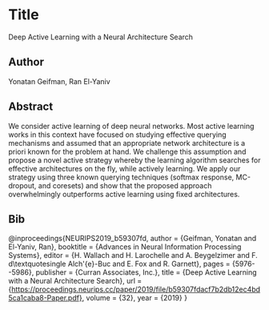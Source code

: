 # Title
Deep Active Learning with a Neural Architecture Search

## Author
Yonatan Geifman, Ran El-Yaniv

## Abstract
We consider active learning of deep neural networks. Most active learning works in this context have focused on studying effective querying mechanisms and assumed that an appropriate network architecture is a priori known for the problem at hand. We challenge this assumption and propose a novel active strategy whereby the learning algorithm searches for effective architectures on the fly, while actively learning. We apply our strategy using three known querying techniques (softmax response, MC-dropout, and coresets) and show that the proposed approach overwhelmingly outperforms active learning using fixed architectures.

## Bib
@inproceedings{NEURIPS2019_b59307fd,
 author = {Geifman, Yonatan and El-Yaniv, Ran},
 booktitle = {Advances in Neural Information Processing Systems},
 editor = {H. Wallach and H. Larochelle and A. Beygelzimer and F. d\textquotesingle Alch\'{e}-Buc and E. Fox and R. Garnett},
 pages = {5976--5986},
 publisher = {Curran Associates, Inc.},
 title = {Deep Active Learning with a Neural Architecture Search},
 url = {https://proceedings.neurips.cc/paper/2019/file/b59307fdacf7b2db12ec4bd5ca1caba8-Paper.pdf},
 volume = {32},
 year = {2019}
}